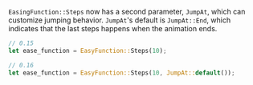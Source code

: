 `EasingFunction::Steps` now has a second parameter, `JumpAt`, which can customize jumping behavior. `JumpAt`'s default is `JumpAt::End`, which indicates that the last steps happens when the animation ends.

```rust
// 0.15
let ease_function = EasyFunction::Steps(10);

// 0.16
let ease_function = EasyFunction::Steps(10, JumpAt::default());
```
